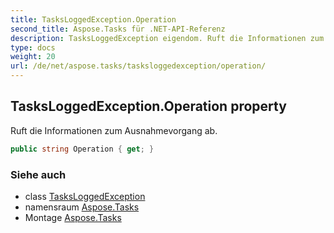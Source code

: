 ```yaml
---
title: TasksLoggedException.Operation
second_title: Aspose.Tasks für .NET-API-Referenz
description: TasksLoggedException eigendom. Ruft die Informationen zum Ausnahmevorgang ab.
type: docs
weight: 20
url: /de/net/aspose.tasks/tasksloggedexception/operation/
---
```

## TasksLoggedException.Operation property

Ruft die Informationen zum Ausnahmevorgang ab.

```csharp
public string Operation { get; }
```

### Siehe auch

* class [TasksLoggedException](../)
* namensraum [Aspose.Tasks](../../tasksloggedexception/)
* Montage [Aspose.Tasks](../../../)


